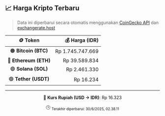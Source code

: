 

<!-- HARGA_KRIPTO -->
## 📈 Harga Kripto Terbaru

> Data ini diperbarui secara otomatis menggunakan [CoinGecko API](https://www.coingecko.com/) dan [exchangerate.host](https://exchangerate.host/)

<div align="center">

| 🪙 Token | 💰 Harga (IDR) |
|:------:|---------------:|
| 🟠 **Bitcoin (BTC)**   | Rp 1.745.747.669 |
| 🔵 **Ethereum (ETH)**  | Rp 39.589.834 |
| 🟣 **Solana (SOL)**    | Rp 2.461.330 |
| 🟢 **Tether (USDT)**   | Rp 16.234 |

---

💱 **Kurs Rupiah (USD → IDR)**: Rp 16.323

🕒 <sub>Terakhir diperbarui: 30/6/2025, 02.38.11</sub>

</div>
<!-- /HARGA_KRIPTO -->